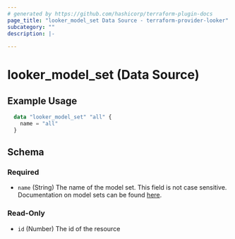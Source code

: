 ```yaml
---
# generated by https://github.com/hashicorp/terraform-plugin-docs
page_title: "looker_model_set Data Source - terraform-provider-looker"
subcategory: ""
description: |-
  
---
```


# looker_model_set (Data Source)

## Example Usage 
```terraform
  data "looker_model_set" "all" {
    name = "all"
  }
```
<!-- schema generated by tfplugindocs -->
## Schema

### Required

- `name` (String) The name of the model set. This field is not case sensitive. Documentation on model sets can be found [here](https://docs.looker.com/admin-options/settings/roles#model_sets).

### Read-Only

- `id` (Number) The id of the resource


